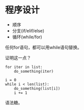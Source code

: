 # 程序设计

- 顺序
- 分支(if/elif/else)
- 循环(while/for)

任何for语句，都可以用while语句替换。

证明这一点？

```
for iter in list:
    do_something(iter)
```

```
i = 0
while i < len(list):
    do_something(list[i])
    i += 1
```

语法糖。